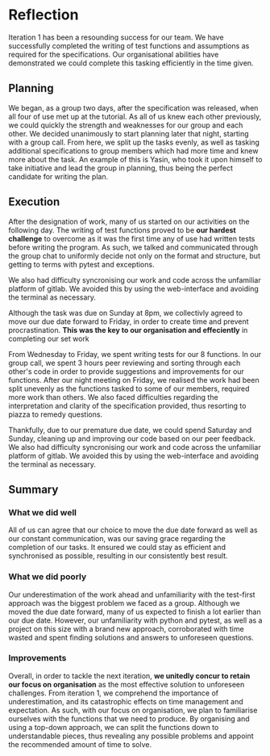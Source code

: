 # Reflection

Iteration 1 has been a resounding success for our team. We have successfully 
completed the writing of test functions and assumptions as required for the
specifications. Our organisational abilities have demonstrated we could complete
this tasking efficiently in the time given.

## Planning
We began, as a group two days, after the specification was released, when all 
four of use met up at the tutorial. As all of us knew each other previously, we
could quickly the strength and weaknesses for our group and each other. We 
decided unanimously to start planning later that night, starting with a group
call. From here, we split up the tasks evenly, as well as tasking additional
specifications to group members which had more time and knew more about the 
task. An example of this is Yasin, who took it upon himself to take initiative
and lead the group in planning, thus being the perfect candidate for writing the
plan.

## Execution
After the designation of work, many of us started on our activities on the 
following day. The writing of test functions proved to be **our hardest challenge**
to overcome as it was the first time any of use had written tests before writing
the program. As such, we talked and communicated through the group chat to 
uniformly decide not only on the format and structure, but getting to terms with
pytest and exceptions. 

We also had difficulty syncronising our work and code across the unfamiliar
platform of gitlab. We avoided this by using the web-interface and avoiding the
terminal as necessary.

Although the task was due on Sunday at 8pm, we collectivly agreed to move our
due date forward to Friday, in order to create time and prevent procrastination.
**This was the key to our organisation and effeciently** in completing our set work

From Wednesday to Friday, we spent writing tests for our 8 functions. In our 
group call, we spent 3 hours peer reviewing and sorting through each other's 
code in order to provide suggestions and improvements for our functions. After 
our night meeting on Friday, we realised the work had been split unevenly as 
the functions tasked to some of our members, required more work than others. We 
also faced difficulties regarding the interpretation and clarity of the 
specification provided, thus resorting to piazza to remedy questions.

Thankfully, due to our premature due date, we could spend Saturday and Sunday,
cleaning up and improving our code based on our peer feedback. We also had 
difficulty syncronising our work and code across the unfamiliar platform of 
gitlab. We avoided this by using the web-interface and avoiding the terminal as 
necessary.

## Summary
### What we did well
All of us can agree that our choice to move the due date forward as well as our
constant communication, was our saving grace regarding the completion of our
tasks. It ensured we could stay as efficient and synchronised as possible,
resulting in our consistently best result.

### What we did poorly
Our underestimation of the work ahead and unfamiliarity with the test-first
approach was the biggest problem we faced as a group. Although we moved the due
date forward, many of us expected to finish a lot earlier than our due date.
However, our unfamiliarity with python and pytest, as well as a project on this
size with a brand new approach, corroborated with time wasted and spent finding
solutions and answers to unforeseen questions.

### Improvements
Overall, in order to tackle the next iteration, **we unitedly concur to retain our focus on organisation** 
as the most effective solution to unforeseen challenges. From iteration 1,
we comprehend the importance of underestimation, and its catastrophic effects on
time management and expectation. As such, with our focus on organisation, we plan to familiarise ourselves with
the functions that we need to produce. By organising and using a top-down 
approach, we can split the functions down to understandable pieces, thus revealing
any possible problems and appoint the recommended amount of time to solve.



